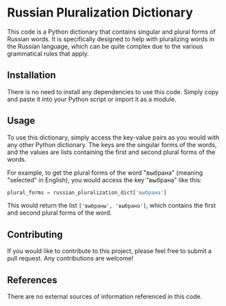# Russian Pluralization Dictionary

This code is a Python dictionary that contains singular and plural forms of Russian words. It is specifically designed to help with pluralizing words in the Russian language, which can be quite complex due to the various grammatical rules that apply.

## Installation

There is no need to install any dependencies to use this code. Simply copy and paste it into your Python script or import it as a module.

## Usage

To use this dictionary, simply access the key-value pairs as you would with any other Python dictionary. The keys are the singular forms of the words, and the values are lists containing the first and second plural forms of the words.

For example, to get the plural forms of the word "выбрана" (meaning "selected" in English), you would access the key "выбрана" like this:

```python
plural_forms = russian_pluralization_dict['выбрана']
```

This would return the list `['выбраны', 'выбрано']`, which contains the first and second plural forms of the word.

## Contributing

If you would like to contribute to this project, please feel free to submit a pull request. Any contributions are welcome!

## References

There are no external sources of information referenced in this code.
